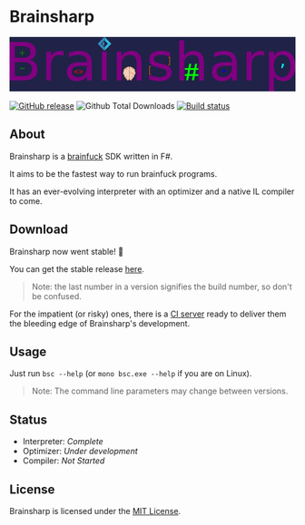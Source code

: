 # Βrainsharp
![The logo of Brainsharp](art/logo.160px.png)

[![GitHub release](https://img.shields.io/github/release/teo-tsirpanis/brainsharp.svg)](https://github.com/teo-tsirpanis/brainsharp/releases)
![Github Total Downloads](https://img.shields.io/github/downloads/teo-tsirpanis/brainsharp/total.svg)
[![Build status](https://ci.appveyor.com/api/projects/status/njkw4omsystwh6ok?svg=true)](https://ci.appveyor.com/project/teo-tsirpanis/brainsharp)

## About
Brainsharp is a [brainfuck](https://en.wikipedia.org/wiki/Brainfuck) SDK written in F#.

It aims to be the fastest way to run brainfuck programs.

It has an ever-evolving interpreter with an optimizer and a native IL compiler to come.

## Download
Brainsharp now went stable! :confetti_ball:

You can get the stable release
[here](https://github.com/teo-tsirpanis/brainsharp/releases).

> Note: the last number in a version signifies the build number, so don't be confused.

For the impatient (or risky) ones, there is a
[CI server](https://ci.appveyor.com/project/teo-tsirpanis/brainsharp)
ready to deliver them the bleeding edge of Brainsharp's development.

## Usage
Just run `bsc --help` (or `mono bsc.exe --help` if you are on Linux).

> Note: The command line parameters may change between versions.

## Status
* Interpreter: _Complete_
* Optimizer: _Under development_
* Compiler: _Not Started_

## License
Brainsharp is licensed under the
[MIT License](https://github.com/teo-tsirpanis/brainsharp/blob/master/LICENSE).
